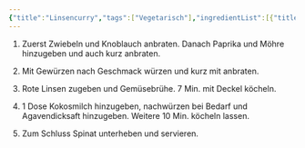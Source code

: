 ```yaml
---
{"title":"Linsencurry","tags":["Vegetarisch"],"ingredientList":[{"title":"Zutaten für 2 Personen:","ingredients":["1 Paprika, gewürfelt","1 Möhre, gewürfelt","1 Zwiebel, gewürfelt","1 Knoblauchzehe, gewürfelt oder gepresst","Paprikapulver","Kurkumapulver","Chiliflocken","Madrascurry","ca. 200 g rote Linsen","400 ml Gemüsebrühe","1 Dose Kokosmilch","Agavendicksaft - optional Honig","evtl. frischen Spinat"]},{"title":"Dazu: Fladenbrot","ingredients":[]}]}
---
```

1. Zuerst Zwiebeln und Knoblauch anbraten. Danach Paprika und Möhre hinzugeben und auch kurz anbraten. 

2. Mit Gewürzen nach Geschmack würzen und kurz mit anbraten. 

3. Rote Linsen zugeben und Gemüsebrühe. 7 Min. mit Deckel köcheln. 

4. 1 Dose Kokosmilch hinzugeben, nachwürzen bei Bedarf und Agavendicksaft hinzugeben. Weitere 10 Min. köcheln lassen. 

5. Zum Schluss Spinat unterheben und servieren.